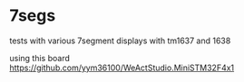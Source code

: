 # 7segs

tests with various 7segment displays with tm1637 and 1638

using this board
https://github.com/yym36100/WeActStudio.MiniSTM32F4x1
